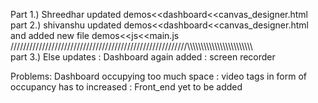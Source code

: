 Part 1.) Shreedhar updated demos<<dashboard<<canvas_designer.html
part 2.) shivanshu updated demos<<dashboard<<canvas_designer.html and added new file demos<<js<<main.js
////////////////////////////////////////////////////////\\\\\\\\\\\\\\\\\\\\\\\\\\\\\\\\\\\\\\\\\\\\\\\\\
part 3.) Else updates : Dashboard again added 
                      : screen recorder 
                      
                      
                      
 Problems: Dashboard occupying too much space
         : video tags in form of occupancy has to increased
         : Front_end yet to be added

